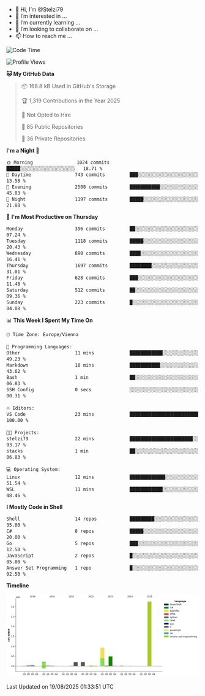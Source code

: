 - 👋 Hi, I’m @Stelzi79
- 👀 I’m interested in ...
- 🌱 I’m currently learning ...
- 💞️ I’m looking to collaborate on ...
- 📫 How to reach me ...

<!--START_SECTION:waka-->
![Code Time](http://img.shields.io/badge/Code%20Time-1%2C143%20hrs%2022%20mins-blue)

![Profile Views](http://img.shields.io/badge/Profile%20Views-0-blue)

**🐱 My GitHub Data** 

> 📦 168.8 kB Used in GitHub's Storage 
 > 
> 🏆 1,319 Contributions in the Year 2025
 > 
> 🚫 Not Opted to Hire
 > 
> 📜 85 Public Repositories 
 > 
> 🔑 36 Private Repositories 
 > 
**I'm a Night 🦉** 

```text
🌞 Morning                1024 commits        █████░░░░░░░░░░░░░░░░░░░░   18.71 % 
🌆 Daytime                743 commits         ███░░░░░░░░░░░░░░░░░░░░░░   13.58 % 
🌃 Evening                2508 commits        ███████████░░░░░░░░░░░░░░   45.83 % 
🌙 Night                  1197 commits        █████░░░░░░░░░░░░░░░░░░░░   21.88 % 
```
📅 **I'm Most Productive on Thursday** 

```text
Monday                   396 commits         ██░░░░░░░░░░░░░░░░░░░░░░░   07.24 % 
Tuesday                  1118 commits        █████░░░░░░░░░░░░░░░░░░░░   20.43 % 
Wednesday                898 commits         ████░░░░░░░░░░░░░░░░░░░░░   16.41 % 
Thursday                 1697 commits        ████████░░░░░░░░░░░░░░░░░   31.01 % 
Friday                   628 commits         ███░░░░░░░░░░░░░░░░░░░░░░   11.48 % 
Saturday                 512 commits         ██░░░░░░░░░░░░░░░░░░░░░░░   09.36 % 
Sunday                   223 commits         █░░░░░░░░░░░░░░░░░░░░░░░░   04.08 % 
```


📊 **This Week I Spent My Time On** 

```text
🕑︎ Time Zone: Europe/Vienna

💬 Programming Languages: 
Other                    11 mins             ████████████░░░░░░░░░░░░░   49.23 % 
Markdown                 10 mins             ███████████░░░░░░░░░░░░░░   43.62 % 
Bash                     1 min               ██░░░░░░░░░░░░░░░░░░░░░░░   06.83 % 
SSH Config               0 secs              ░░░░░░░░░░░░░░░░░░░░░░░░░   00.31 % 

🔥 Editors: 
VS Code                  23 mins             █████████████████████████   100.00 % 

🐱‍💻 Projects: 
stelzi79                 22 mins             ███████████████████████░░   93.17 % 
stacks                   1 min               ██░░░░░░░░░░░░░░░░░░░░░░░   06.83 % 

💻 Operating System: 
Linux                    12 mins             █████████████░░░░░░░░░░░░   51.54 % 
WSL                      11 mins             ████████████░░░░░░░░░░░░░   48.46 % 
```

**I Mostly Code in Shell** 

```text
Shell                    14 repos            █████████░░░░░░░░░░░░░░░░   35.00 % 
C#                       8 repos             █████░░░░░░░░░░░░░░░░░░░░   20.00 % 
Go                       5 repos             ███░░░░░░░░░░░░░░░░░░░░░░   12.50 % 
JavaScript               2 repos             █░░░░░░░░░░░░░░░░░░░░░░░░   05.00 % 
Answer Set Programming   1 repo              █░░░░░░░░░░░░░░░░░░░░░░░░   02.50 % 
```



**Timeline**

![Lines of Code chart](https://raw.githubusercontent.com/Stelzi79/Stelzi79/main/assets/bar_graph.png)


 Last Updated on 19/08/2025 01:33:51 UTC
<!--END_SECTION:waka-->

<!---
Stelzi79/Stelzi79 is a ✨ special ✨ repository because its `README.md` (this file) appears on your GitHub profile.
You can click the Preview link to take a look at your changes.
--->
